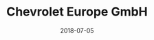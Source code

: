 ﻿---
title:          "Chevrolet Europe GmbH"
date:           "2018-07-05"
draft:          false
robotsExclude:  true
forceNowrap:    false
---
